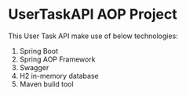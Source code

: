 # UserTaskAPI AOP Project

This User Task API make use of below technologies:
1. Spring Boot
2. Spring AOP Framework
3. Swagger
4. H2 in-memory database
5. Maven build tool
